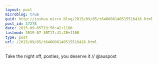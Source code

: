 ```yaml
---
layout: post
microblog: true
guid: http://joshua.micro.blog/2015/09/05/t640086140515516416.html
post_id: 37278
date: 2015-09-05T19:56:42+1100
lastmod: 2019-07-30T17:41:28+1100
type: post
url: /2015/09/05/t640086140515516416.html
---
```

Take the night off, posties, you deserve it // @auspost
